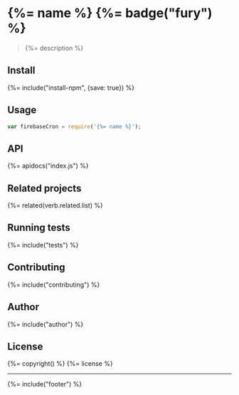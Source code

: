 # {%= name %} {%= badge("fury") %}

> {%= description %}

## Install
{%= include("install-npm", {save: true}) %}

## Usage

```js
var firebaseCron = require('{%= name %}');
```

## API
{%= apidocs("index.js") %}

## Related projects
{%= related(verb.related.list) %}

## Running tests
{%= include("tests") %}

## Contributing
{%= include("contributing") %}

## Author
{%= include("author") %}

## License
{%= copyright() %}
{%= license %}

***

{%= include("footer") %}

[firebase]: https://www.firebase.com/
[firebase-queue]: https://github.com/firebase/firebase-queue
